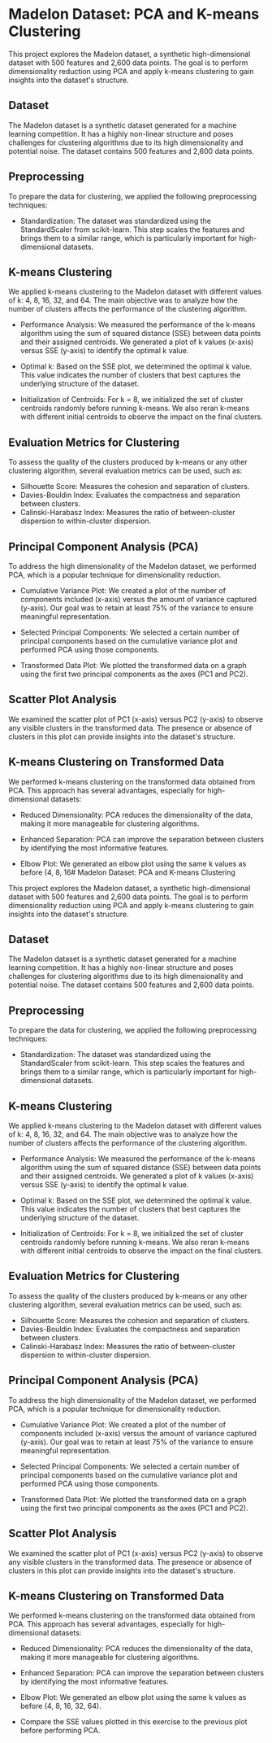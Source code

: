 # Madelon Dataset: PCA and K-means Clustering

This project explores the Madelon dataset, a synthetic high-dimensional dataset with 500 features and 2,600 data points. The goal is to perform dimensionality reduction using PCA and apply k-means clustering to gain insights into the dataset's structure.

## Dataset

The Madelon dataset is a synthetic dataset generated for a machine learning competition. It has a highly non-linear structure and poses challenges for clustering algorithms due to its high dimensionality and potential noise. The dataset contains 500 features and 2,600 data points.

## Preprocessing

To prepare the data for clustering, we applied the following preprocessing techniques:

- Standardization: The dataset was standardized using the StandardScaler from scikit-learn. This step scales the features and brings them to a similar range, which is particularly important for high-dimensional datasets.

## K-means Clustering

We applied k-means clustering to the Madelon dataset with different values of k: 4, 8, 16, 32, and 64. The main objective was to analyze how the number of clusters affects the performance of the clustering algorithm.

- Performance Analysis: We measured the performance of the k-means algorithm using the sum of squared distance (SSE) between data points and their assigned centroids. We generated a plot of k values (x-axis) versus SSE (y-axis) to identify the optimal k value.

- Optimal k: Based on the SSE plot, we determined the optimal k value. This value indicates the number of clusters that best captures the underlying structure of the dataset.

- Initialization of Centroids: For k = 8, we initialized the set of cluster centroids randomly before running k-means. We also reran k-means with different initial centroids to observe the impact on the final clusters.

## Evaluation Metrics for Clustering

To assess the quality of the clusters produced by k-means or any other clustering algorithm, several evaluation metrics can be used, such as:

- Silhouette Score: Measures the cohesion and separation of clusters.
- Davies-Bouldin Index: Evaluates the compactness and separation between clusters.
- Calinski-Harabasz Index: Measures the ratio of between-cluster dispersion to within-cluster dispersion.

## Principal Component Analysis (PCA)

To address the high dimensionality of the Madelon dataset, we performed PCA, which is a popular technique for dimensionality reduction.

- Cumulative Variance Plot: We created a plot of the number of components included (x-axis) versus the amount of variance captured (y-axis). Our goal was to retain at least 75% of the variance to ensure meaningful representation.

- Selected Principal Components: We selected a certain number of principal components based on the cumulative variance plot and performed PCA using those components.

- Transformed Data Plot: We plotted the transformed data on a graph using the first two principal components as the axes (PC1 and PC2).

## Scatter Plot Analysis

We examined the scatter plot of PC1 (x-axis) versus PC2 (y-axis) to observe any visible clusters in the transformed data. The presence or absence of clusters in this plot can provide insights into the dataset's structure.

## K-means Clustering on Transformed Data

We performed k-means clustering on the transformed data obtained from PCA. This approach has several advantages, especially for high-dimensional datasets:

- Reduced Dimensionality: PCA reduces the dimensionality of the data, making it more manageable for clustering algorithms.
- Enhanced Separation: PCA can improve the separation between clusters by identifying the most informative features.

- Elbow Plot: We generated an elbow plot using the same k values as before (4, 8, 16# Madelon Dataset: PCA and K-means Clustering

This project explores the Madelon dataset, a synthetic high-dimensional dataset with 500 features and 2,600 data points. The goal is to perform dimensionality reduction using PCA and apply k-means clustering to gain insights into the dataset's structure.

## Dataset

The Madelon dataset is a synthetic dataset generated for a machine learning competition. It has a highly non-linear structure and poses challenges for clustering algorithms due to its high dimensionality and potential noise. The dataset contains 500 features and 2,600 data points.

## Preprocessing

To prepare the data for clustering, we applied the following preprocessing techniques:

- Standardization: The dataset was standardized using the StandardScaler from scikit-learn. This step scales the features and brings them to a similar range, which is particularly important for high-dimensional datasets.

## K-means Clustering

We applied k-means clustering to the Madelon dataset with different values of k: 4, 8, 16, 32, and 64. The main objective was to analyze how the number of clusters affects the performance of the clustering algorithm.

- Performance Analysis: We measured the performance of the k-means algorithm using the sum of squared distance (SSE) between data points and their assigned centroids. We generated a plot of k values (x-axis) versus SSE (y-axis) to identify the optimal k value.

- Optimal k: Based on the SSE plot, we determined the optimal k value. This value indicates the number of clusters that best captures the underlying structure of the dataset.

- Initialization of Centroids: For k = 8, we initialized the set of cluster centroids randomly before running k-means. We also reran k-means with different initial centroids to observe the impact on the final clusters.

## Evaluation Metrics for Clustering

To assess the quality of the clusters produced by k-means or any other clustering algorithm, several evaluation metrics can be used, such as:

- Silhouette Score: Measures the cohesion and separation of clusters.
- Davies-Bouldin Index: Evaluates the compactness and separation between clusters.
- Calinski-Harabasz Index: Measures the ratio of between-cluster dispersion to within-cluster dispersion.

## Principal Component Analysis (PCA)

To address the high dimensionality of the Madelon dataset, we performed PCA, which is a popular technique for dimensionality reduction.

- Cumulative Variance Plot: We created a plot of the number of components included (x-axis) versus the amount of variance captured (y-axis). Our goal was to retain at least 75% of the variance to ensure meaningful representation.

- Selected Principal Components: We selected a certain number of principal components based on the cumulative variance plot and performed PCA using those components.

- Transformed Data Plot: We plotted the transformed data on a graph using the first two principal components as the axes (PC1 and PC2).

## Scatter Plot Analysis

We examined the scatter plot of PC1 (x-axis) versus PC2 (y-axis) to observe any visible clusters in the transformed data. The presence or absence of clusters in this plot can provide insights into the dataset's structure.

## K-means Clustering on Transformed Data

We performed k-means clustering on the transformed data obtained from PCA. This approach has several advantages, especially for high-dimensional datasets:

- Reduced Dimensionality: PCA reduces the dimensionality of the data, making it more manageable for clustering algorithms.
- Enhanced Separation: PCA can improve the separation between clusters by identifying the most informative features.

- Elbow Plot: We generated an elbow plot using the same k values as before  (4, 8, 16, 32, 64).  
- Compare the SSE values plotted in this exercise to the previous plot before performing PCA.
